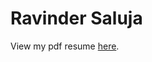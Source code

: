# Ravinder Saluja
View my pdf resume [here](https://github.com/ravindersaluja/resume/raw/master/Resume.pdf).
